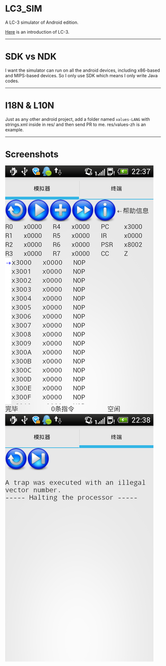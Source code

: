 # LC3_SIM

A LC-3 simulator of Android edition.

[Here](en.wikipedia.org/wiki/LC-3) is an introduction of LC-3.

- - -

# SDK vs NDK

I want the simulator can run on all the android devices, including x86-based and MIPS-based devices. So I only use SDK which means I only write Java codes.

- - -

# I18N & L10N

Just as any other android project, add a folder named `values-LANG` with strings.xml inside in res/ and then send PR to me. res/values-zh is an example.

- - -

# Screenshots

![Simulator tab](Sim.png)
![Terminator tab](Term.png)